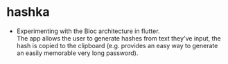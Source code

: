# hashka

- Experimenting with the Bloc architecture in flutter.  
The app allows the user to generate hashes from text they've input, the hash is copied to  the clipboard (e.g. provides an easy way to generate an easily memorable very long password).
